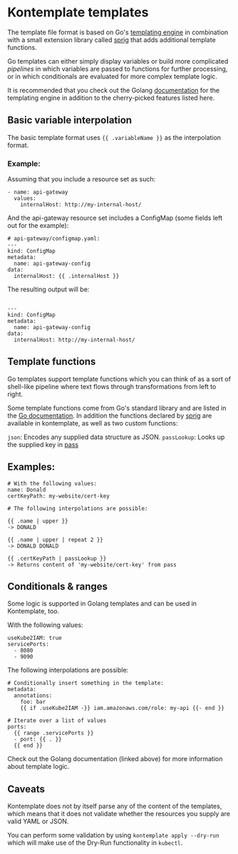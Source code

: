 Kontemplate templates
=====================

The template file format is based on Go's [templating engine][] in combination
with a small extension library called [sprig][] that adds additional template
functions.

Go templates can either simply display variables or build more complicated
*pipelines* in which variables are passed to functions for further processing,
or in which conditionals are evaluated for more complex template logic.

It is recommended that you check out the Golang [documentation][] for the templating
engine in addition to the cherry-picked features listed here.

## Basic variable interpolation

The basic template format uses `{{ .variableName }}` as the interpolation format.

### Example:

Assuming that you include a resource set as such:

```
- name: api-gateway
  values:
    internalHost: http://my-internal-host/
```

And the api-gateway resource set includes a ConfigMap (some fields left out for
the example):

```
# api-gateway/configmap.yaml:
---
kind: ConfigMap
metadata:
  name: api-gateway-config
data:
  internalHost: {{ .internalHost }}
```

The resulting output will be:

```

---
kind: ConfigMap
metadata:
  name: api-gateway-config
data:
  internalHost: http://my-internal-host/
```

## Template functions

Go templates support template functions which you can think of as a sort of
shell-like pipeline where text flows through transformations from left to
right.

Some template functions come from Go's standard library and are listed in the
[Go documentation][]. In addition the functions declared by [sprig][] are
available in kontemplate, as well as two custom functions:

`json`: Encodes any supplied data structure as JSON.
`passLookup`: Looks up the supplied key in [pass][]

## Examples:

```
# With the following values:
name: Donald
certKeyPath: my-website/cert-key

# The following interpolations are possible:

{{ .name | upper }}
-> DONALD

{{ .name | upper | repeat 2 }}
-> DONALD DONALD

{{ .certKeyPath | passLookup }}
-> Returns content of 'my-website/cert-key' from pass
```

## Conditionals & ranges

Some logic is supported in Golang templates and can be used in Kontemplate, too.

With the following values:

```
useKube2IAM: true
servicePorts:
  - 8080
  - 9090
```

The following interpolations are possible:

```
# Conditionally insert something in the template:
metadata:
  annotations:
    foo: bar
    {{ if .useKube2IAM -}} iam.amazonaws.com/role: my-api {{- end }}
```

```
# Iterate over a list of values
ports:
  {{ range .servicePorts }}
  - port: {{ . }}
  {{ end }}
```

Check out the Golang documentation (linked above) for more information about template logic.

## Caveats

Kontemplate does not by itself parse any of the content of the templates, which
means that it does not validate whether the resources you supply are valid YAML
or JSON.

You can perform some validation by using `kontemplate apply --dry-run` which
will make use of the Dry-Run functionality in `kubectl`.

[templating engine]: https://golang.org/pkg/text/template/
[documentation]: https://golang.org/pkg/text/template/
[sprig]: http://masterminds.github.io/sprig/
[Go documentation]: https://golang.org/pkg/text/template/#hdr-Functions
[pass]: https://www.passwordstore.org/
